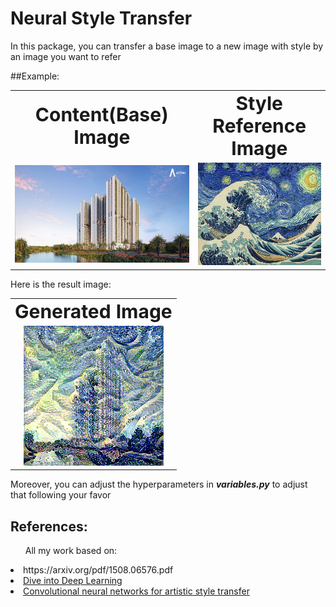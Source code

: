 # Neural Style Transfer
In this package, you can transfer a base image to a new image with style by an image you want to refer

##Example:
<table border="0" align="center">
 <tr align="center">
    <td><b style="font-size:30px">Content(Base) Image</b></td>
    <td><b style="font-size:30px">Style Reference Image</b></td>
 </tr>
 <tr align="center">
    <td><img src="content/2.jpg"/></td>
    <td><img src="style/4.jpg"/></td>
 </tr>
</table>

Here is the result image:
<table border="0" align="center">
  <tr align="center">
    <td><b style="font-size:30px">Generated Image</b></td>
  </tr>
  <tr align="center">
    <td><img src="sample_images/sample.png"/></td>
  </tr>
</table>
Moreover, you can adjust the hyperparameters in <b><i>variables.py</i></b> to adjust that following your favor

## References:
<ul>All my work based on:</ul>
<li><link>https://arxiv.org/pdf/1508.06576.pdf</link></li>
<li><a href="https://d2l.ai/">Dive into Deep Learning</a></li>
<li><a href="https://harishnarayanan.org/writing/artistic-style-transfer/">Convolutional neural networks for artistic style transfer</a